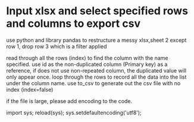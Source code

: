 # Input xlsx and select specified rows and columns to export csv

use python and library pandas to restructure a messy xlsx,sheet 2 except row 1, drop row 3 which is a filter applied

read through all the rows (index) to find the column with the name specified.
use id as the non-duplicated column (Primary key) as a reference, if does not use non-repeated column, the duplicated value will only appear once.
loop through the rows to record all the data into the list under the column name.
use to_csv to generate out the csv file with no index (index=false)


if the file is large, please add encoding to the code.

  import sys;
  reload(sys);
  sys.setdefaultencoding('utf8');
